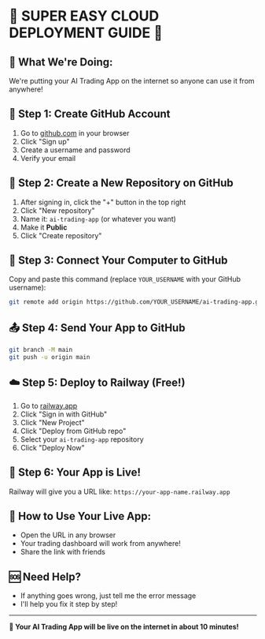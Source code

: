 # 🌟 **SUPER EASY CLOUD DEPLOYMENT GUIDE** 🌟

## 🎯 **What We're Doing:**
We're putting your AI Trading App on the internet so anyone can use it from anywhere!

## 🚀 **Step 1: Create GitHub Account**
1. Go to [github.com](https://github.com) in your browser
2. Click "Sign up" 
3. Create a username and password
4. Verify your email

## 📁 **Step 2: Create a New Repository on GitHub**
1. After signing in, click the "+" button in the top right
2. Click "New repository"
3. Name it: `ai-trading-app` (or whatever you want)
4. Make it **Public**
5. Click "Create repository"

## 🔗 **Step 3: Connect Your Computer to GitHub**
Copy and paste this command (replace `YOUR_USERNAME` with your GitHub username):

```bash
git remote add origin https://github.com/YOUR_USERNAME/ai-trading-app.git
```

## 📤 **Step 4: Send Your App to GitHub**
```bash
git branch -M main
git push -u origin main
```

## ☁️ **Step 5: Deploy to Railway (Free!)**
1. Go to [railway.app](https://railway.app)
2. Click "Sign in with GitHub"
3. Click "New Project"
4. Click "Deploy from GitHub repo"
5. Select your `ai-trading-app` repository
6. Click "Deploy Now"

## 🎉 **Step 6: Your App is Live!**
Railway will give you a URL like: `https://your-app-name.railway.app`

## 📱 **How to Use Your Live App:**
- Open the URL in any browser
- Your trading dashboard will work from anywhere!
- Share the link with friends

## 🆘 **Need Help?**
- If anything goes wrong, just tell me the error message
- I'll help you fix it step by step!

---
**🎯 Your AI Trading App will be live on the internet in about 10 minutes!**











